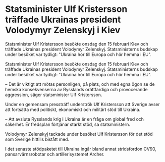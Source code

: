 # Statsminister Ulf Kristersson träffade Ukrainas president Volodymyr Zelenskyj i Kiev

Statsminister Ulf Kristersson besökte onsdag den 15 februari Kiev och träffade Ukrainas president Volodymyr Zelenskyj. Statsministerns budskap under besöket var tydligt: "Ukraina hör till Europa och hör hemma i EU".

Statsminister Ulf Kristersson besökte onsdag den 15 februari Kiev och träffade Ukrainas president Volodymyr Zelenskyj. Statsministerns budskap under besöket var tydligt: "Ukraina hör till Europa och hör hemma i EU".

– Det är viktigt att mötas personligen, på plats, och med egna ögon se de hemska konsekvenserna av Rysslands orättfärdiga och provocerande aggression, säger statsminister Ulf Kristersson.

Under en gemensam pressträff underströk Ulf Kristersson att Sverige avser att fortsätta med politiskt, ekonomiskt och militärt stöd till Ukraina.

– Att avsluta Rysslands krig i Ukraina är en fråga om global fred och säkerhet. Er fredsplan förtjänar starkt stöd, sa statsministern.

Volodymyr Zelenskyj tackade under besöket Ulf Kristersson för det stöd som Sverige hittills bistått med.

I det senaste stödpaketet till Ukraina ingår bland annat stridsfordon CV90, pansarvärnsrobotar och artillerisystemet Archer.
